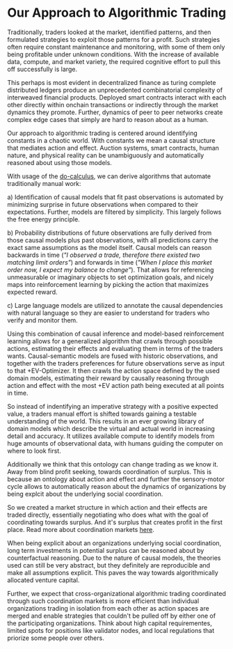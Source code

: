 # Our Approach to Algorithmic Trading

Traditionally, traders looked at the market, identified patterns, and then formulated strategies to exploit those patterns for a profit. Such strategies often require constant maintenance and monitoring, with some of them only being profitable under unknown conditions. With the increase of available data, compute, and market variety, the required cognitive effort to pull this off successfully is large.

This perhaps is most evident in decentralized finance as turing complete distributed ledgers produce an unprecedented combinatorial complexity of interweaved financial products. Deployed smart contracts interact with each other directly within onchain transactions or indirectly through the market dynamics they promote. Further, dynamics of peer to peer networks create complex edge cases that simply are hard to reason about as a human.

Our approach to algorithmic trading is centered around identifying constants in a chaotic world. With constants we mean a causal structure that mediates action and effect. Auction systems, smart contracts, human nature, and physical reality can be unambiguously and automatically reasoned about using those models.

With usage of the [do-calculus](https://en.wikipedia.org/wiki/Causal_model), we can derive algorithms that automate traditionally manual work:

a) Identification of causal models that fit past observations is automated by minimizing surprise in future observations when compared to their expectations. Further, models are filtered by simplicity. This largely follows the free energy principle.

b) Probability distributions of future observations are fully derived from those causal models plus past observations, with all predictions carry the exact same assumptions as the model itself. Causal models can reason backwards in time (_"I observed a trade, therefore there existed two matching limit orders"_) and forwards in time (_"When I place this market order now, I expect my balance to change"_). That allows for referencing unmeasurable or imaginary objects to set optimization goals, and nicely maps into reinforcement learning by picking the action that maximizes expected reward.

c) Large language models are utilized to annotate the causal dependencies with natural language so they are easier to understand for traders who verify and monitor them.

Using this combination of causal inference and model-based reinforcement learning allows for a generalized algorithm that crawls through possible actions, estimating their effects and evaluating them in terms of the traders wants. Causal-semantic models are fused with historic observations, and together with the traders preferences for future observations serve as input to that +EV-Optimizer. It then crawls the action space defined by the used domain models, estimating their reward by causally reasoning through action and effect with the most +EV action path being executed at all points in time.

So instead of indentifying an imperative strategy with a positive expected value, a traders manual effort is shifted towards gaining a testable understanding of the world. This results in an ever growing library of domain models which describe the virtual and actual world in increasing detail and accuracy. It utilizes available compute to identify models from huge amounts of observational data, with humans guiding the computer on where to look first.

Additionally we think that this ontology can change trading as we know it. Away from blind profit seeking, towards coordination of surplus. This is because an ontology about action and effect and further the sensory-motor cycle allows to automatically reason about the dynamics of organizations by being explcit about the underlying social coordination.

So we created a market structure in which action and their effects are traded directly, essentially negotiating who does what with the goal of coordinating towards surplus. And it's surplus that creates profit in the first place. Read more about coordination markets [here](https://github.com/BrunoZell/ask.network).

When being explicit about an organizations underlying social coordination, long term investments in potential surplus can be reasoned about by counterfactual reasoning. Due to the nature of causal models, the theories used can still be very abstract, but they definitely are reproducible and make all assumptions explicit. This paves the way towards algorithmically allocated venture capital.

Further, we expect that cross-organizational algorithmic trading coordinated through such coordination markets is more efficient than individual organizations trading in isolation from each other as action spaces are merged and enable strategies that couldn't be pulled off by either one of the participating organizations. Think about high capital requirementes, limited spots for positions like validator nodes, and local regulations that priorize some people over others.
